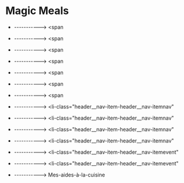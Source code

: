 # Magic Meals







  - -----------> <span





  - -----------> <span




  - -----------> <span






  - -----------> <span



  - -----------> <span






  - -----------> <span



  - -----------> <span





  - -----------> <li-class="header__nav-item-header__nav-itemnav"
  - -----------> <li-class="header__nav-item-header__nav-itemnav"
  - -----------> <li-class="header__nav-item-header__nav-itemnav"
  - -----------> <li-class="header__nav-item-header__nav-itemnav"
  - -----------> <li-class="header__nav-item-header__nav-itemevent"
  - -----------> <li-class="header__nav-item-header__nav-itemevent"
















































  - -----------> Mes-aides-à-la-cuisine




